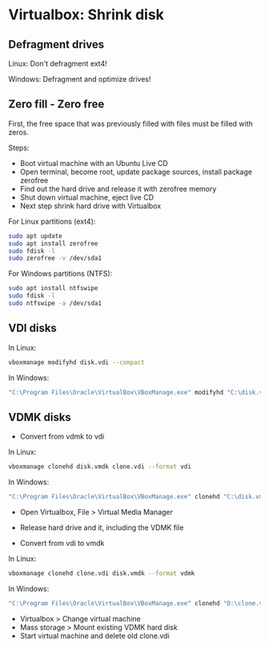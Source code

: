 # Virtualbox: Shrink disk

## Defragment drives

Linux: Don't defragment ext4!

Windows: Defragment and optimize drives!

## Zero fill - Zero free

First, the free space that was previously filled with files must be filled with zeros.

Steps:

* Boot virtual machine with an Ubuntu Live CD
* Open terminal, become root, update package sources, install package zerofree
* Find out the hard drive and release it with zerofree memory
* Shut down virtual machine, eject live CD
* Next step shrink hard drive with Virtualbox

For Linux partitions (ext4):

```bash
sudo apt update
sudo apt install zerofree
sudo fdisk -l
sudo zerofree -v /dev/sda1
```

For Windows partitions (NTFS):

```bash
sudo apt install ntfswipe
sudo fdisk -l
sudo ntfswipe -a /dev/sda1
```

## VDI disks

In Linux:

```bash
vboxmanage modifyhd disk.vdi --compact
```

In Windows:

```bash
"C:\Program Files\Oracle\VirtualBox\VBoxManage.exe" modifyhd "C:\disk.vdi" --compact
```

## VDMK disks

* Convert from vdmk to vdi

In Linux:

```bash
vboxmanage clonehd disk.vmdk clone.vdi --format vdi
```

In Windows:

```bash
"C:\Program Files\Oracle\VirtualBox\VBoxManage.exe" clonehd "C:\disk.vmdk" "D:\clone.vdi" --format vdi
```

* Open Virtualbox, File > Virtual Media Manager
* Release hard drive and it, including the VDMK file

* Convert from vdi to vmdk

In Linux:

```bash
vboxmanage clonehd clone.vdi disk.vmdk --format vdmk
```

In Windows:

```bash
"C:\Program Files\Oracle\VirtualBox\VBoxManage.exe" clonehd "D:\clone.vdi" "C:\disk.vmdk" --format vmdk
```

* Virtualbox > Change virtual machine
* Mass storage > Mount existing VDMK hard disk
* Start virtual machine and delete old clone.vdi
